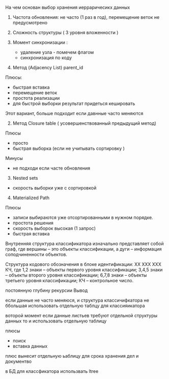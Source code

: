 На чем основан выбор  хранения  иерраричесикх данных 

1. Частота  обновления:  не часто (1 раз в год),   перемещение веток не предусмотрено 
2. Сложность  структуры ( 3  уровня  вложенности )  
3. Момент синхронизации  : 

    - удаление  узла - помечем   флагом 
    - синхронизация по  коду  


1. Метод (Adjacency List) parent_id 

Плюсы: 
- быстрая   вставка 
- перемещение веток 
- простота  реализации 
- для  быстрой выборки   результат придеться  кешировать 

Этот   вариант,  больше  подходит   если  давнные часто меняются

2. Метод Closure table ( усовершенствованный предыдущий метод) 

Плюсы
- просто 
- быстрая выборка (если не учитывать сортировку ) 

Минусы

- не подходи  если  часте  обновления  


3. Nested sets 

- скорость выборки  уже с  сортировкой 


4. Materialized Path

Плюсы

- записи выбираются уже отсортированными в нужном порядке.
- простота решения
- скорость выборок высокая (1 запрос)
- быстрая вставка



Внутренняя структура классификатора изначально представляет
собой граф, где вершины – это объекты классификации, а дуги –
информация соподчиненности объектов. 

Структура кодового обозначения в блоке идентификации:
ХХ ХХХ ХХХ КЧ,
где
1,2 знаки – объекты первого уровня классификации;
3,4,5 знаки – объекты второго уровня классификации;
6,7,8 знаки – объекты третьего уровня классификации;
КЧ – контрольное число.


постоянную глубину рекурсии
Вывод 

если данные не  часто  меняюся,  и структура классичифкатора    не ббольшая
использовать отдельную  таблцу для классияикатора 

воторой момент  если данные  листьев  требуют отдельной   структуры  данных  то   и использовать отдельную   таблицу

плюсы 

- поиск 
- вставка  данных 

плюс вынесит   отдельную   ьаблицу  для   срока  хранения   дел и  документво 


в БД  для  классфикатора использвать  ltree

